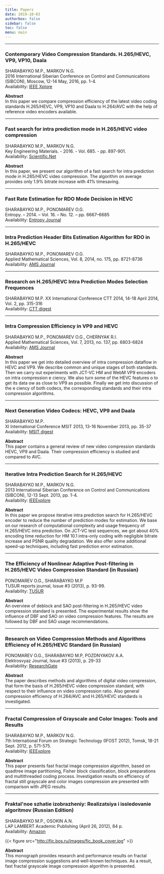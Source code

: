```yaml
---
title: Papers
date: 2019-10-03
authorbox: false
sidebar: false
toc: false
menu: main
---
```


--- 


### Contemporary Video Compression Standards. H.265/HEVC, VP9, VP10, Daala
SHARABAYKO M.P., MARKOV N.G. \
2016 International Siberian Conference on Control and Communications (SIBCON), Moscow, 12-14 May, 2016, pp. 1-4. \
Availability: [IEEE Xplore](http://ieeexplore.ieee.org/xpl/articleDetails.jsp?arnumber=7491791)

**Abstract**\
In this paper we compare compression efficiency of the latest video coding standards H.265/HEVC, VP9, VP10 and Daala to H.264/AVC with the help of reference video encoders available.

--- 

### Fast search for intra prediction mode in H.265/HEVC video compression
SHARABAYKO M.P., MARKOV N.G. \
Key Engineering Materials. - 2016. - Vol. 685. - pp. 897-901. \
Availability: [Scientific.Net](http://www.scientific.net/KEM.685.897)

**Abstract** \
In this paper, we present our algorithm of a fast search for intra prediction mode in H.265/HEVC video compression. The algorithm on average provides only 1.9% bitrate increase with 41% timesaving.

---

### Fast Rate Estimation for RDO Mode Decision in HEVC
SHARABAYKO M.P., PONOMAREV O.G. \
Entropy. – 2014. – Vol. 16. – No. 12. – pp. 6667–6685 \
Availability: [Entropy Journal](http://www.mdpi.com/1099-4300/16/12/6667)

---

### Intra Prediction Header Bits Estimation Algorithm for RDO in H.265/HEVC
SHARABAYKO M.P., PONOMAREV O.G.\
Applied Mathematical Sciences, Vol. 8, 2014, no. 175, pp. 8721-8736\
Availability: [AMS Journal](http://www.m-hikari.com/ams/ams-2014/ams-173-176-2014/sharabaykoAMS173-176-2014.pdf)

---

### Research on H.265/HEVC Intra Prediction Modes Selection Frequences
SHARABAYKO M.P.
XX International Conference CTT 2014, 14-18 April 2014, Vol. 2, pp. 315-316\
Availability: [CTT digest](http://portal.tpu.ru/files/conferences/ctt/proceedings/2014/vol2_2014.pdf)

---

### Intra Compression Efficiency in VP9 and HEVC
SHARABAYKO M.P., PONOMAREV O.G., CHERNYAK R.I. \
Applied Mathematical Sciences, Vol. 7, 2013, no. 137, pp. 6803-6824 \
Availability: [AMS Journal](http://www.m-hikari.com/ams/ams-2013/ams-137-140-2013/sharabaykoAMS137-140-2013.pdf)

**Abstract** \
In this paper we get into detailed overview of intra compression dataflow in HEVC and VP9. We describe common and unique stages of both standards. Then we carry out experiments with JCT-VC HM and WebM VP9 encoders on intra compression e ciency. We also turn some of the HEVC features o to get its data ow as close to VP9 as possible. Finally we get into discussion of the e ciency of both codecs, the corresponding standards and their intra compression algorithms.

---

### Next Generation Video Codecs: HEVC, VP9 and Daala
SHARABAYKO M.P. \
XI International Conference MSIT 2013, 13-16 November 2013, pp. 35-37 \
Availability: [MSIT digest](http://portal.tpu.ru/f_ic/files/science/activities/msit/msit2013.pdf)

**Abstract**\
This paper contains a general review of new video compression standards HEVC, VP9 and Daala. Their compression efficiency is studied and compared to AVC.

---

### Iterative Intra Prediction Search for H.265/HEVC
SHARABAYKO M.P., MARKOV N.G.\
2013 International Siberian Conference on Control and Communications (SIBCON), 12-13 Sept. 2013, pp. 1-4. \
Availability: [IEEExplore](http://ieeexplore.ieee.org/xpl/articleDetails.jsp?tp=&arnumber=6693615)

**Abstract**\
In this paper we propose iterative intra prediction search for H.265/HEVC encoder to reduce the number of prediction modes for estimation. We base on our research of computational complexity and usage frequency of H.265/HEVC intra prediction. On JCT-VC test sequences, we got about 40% encoding time reduction for HM 10.1 intra-only coding with negligible bitrate increase and PSNR quality degradation. We also offer some additional speed-up techniques, including fast prediction error estimation.

---

### The Efficiency of Nonlinear Adaptive Post-filtering in H.265/HEVC Video Compression Standard (in Russian)
PONOMAREV O.G., SHARABAYKO M.P\
TUSUR reports journal, Issue #3 (2013), p. 93-99.\
Availability: [TUSUR](http://www.tusur.ru/filearchive/reports-magazine/2013-29-3/093.pdf)

**Abstract** \
An overview of deblock and SAO post-filtering in H.265/HEVC video compression standard is presented. The experimental results show the influence of DBF and SAO on video compression features. The results are followed by DBF and SAO usage recommendations.

---

### Research on Video Compression Methods and Algorithms Efficiency of H.265/HEVC Standard (in Russian)
PONOMAREV O.G., SHARABAYKO M.P, POZDNYAKOV A.A. \
Elektrosvyaz Journal, Issue #3 (2013), p. 29-33 \
Availability: [ResearchGate](https://www.researchgate.net/publication/259957062________H.265HEVC/file/ef31752eb332076e25.pdf?ev=pub_int_doc_dl&origin=publication_detail&inViewer=true)

**Abstract** \
The paper describes methods and algorithms of digital video compression, that form the basis of H.265/HEVC video compression standard, with respect to their influence on video compression ratio. Also general compression efficiency of H.264/AVC and H.265/HEVC standards is investigated.

---

### Fractal Compression of Grayscale and Color Images: Tools and Results
SHARABAYKO M.P., MARKOV N.G. \
7th International Forum on Strategic Technology (IFOST 2012), Tomsk, 18-21 Sept. 2012, p. 571-575. \
Availability: [IEEExplore](http://ieeexplore.ieee.org/xpl/articleDetails.jsp?tp=&arnumber=6357622)

**Abstract** \
This paper presents fast fractal image compression algorithm, based on quadtree image partitioning, Fisher block classification, block preparations and multithreaded coding process. Investigation results on efficiency of fractal still grayscale and color images compression are presented with comparison with JPEG results.

---

### Fraktal'noe szhatie izobrazheniy: Realizatsiya i issledovanie algoritmov (Russian Edition)
SHARABAYKO M.P., OSOKIN A.N.\
LAP LAMBERT Academic Publishing (April 26, 2012), 84 p.\
Availability: [Amazon](http://www.amazon.com/Fraktalnoe-szhatie-izobrazheniy-Realizatsiya-issledovanie/dp/384737091X/ref=sr_1_1/189-0178267-5413750?s=books&ie=UTF8&qid=1391149126&sr=1-1)


{{< figure src="http://fic.bos.ru/images/fic_book_cover.jpg" >}}

**Abstract**\
This monograph provides research and performance results on fractal image compression suggestions and well-known techniques. As a result, fast fractal grayscale image compression algorithm is presented.


